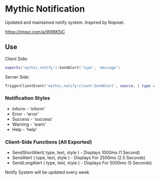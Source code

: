 # Mythic Notification
Updated and maintained notify system. Inspired by Nopixel.

https://imgur.com/a/W98K5iC

## Use

Client Side:
```lua
exports['mythic_notify']:SendAlert('type', 'message')
```
Server Side: 
```lua
TriggerClientEvent('mythic_notify:client:SendAlert', source, { type = 'inform', text = 'message'})
```

### Notification Styles
* Inform - 'inform'
* Error - 'error'
* Success - 'success'
* Warning - 'warn'
* Help - 'help'

### Client-Side Functions (All Exported)
* SendShortAlert( type, text, style ) - Displays 1000ms (1 Second)
* SendAlert ( type, text, style ) - Displays For 2500ms (2.5 Seconds)
* SendLongAlert ( type, text, style ) - Displays For 5000ms (5 Seconds)

Notify System will be updated every week
